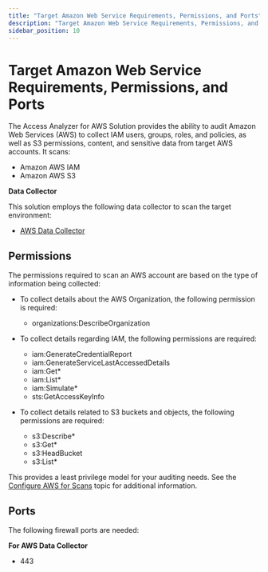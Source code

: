 ```yaml
---
title: "Target Amazon Web Service Requirements, Permissions, and Ports"
description: "Target Amazon Web Service Requirements, Permissions, and Ports"
sidebar_position: 10
---
```


# Target Amazon Web Service Requirements, Permissions, and Ports

The Access Analyzer for AWS Solution provides the ability to audit Amazon Web Services (AWS) to
collect IAM users, groups, roles, and policies, as well as S3 permissions, content, and sensitive
data from target AWS accounts. It scans:

- Amazon AWS IAM
- Amazon AWS S3

**Data Collector**

This solution employs the following data collector to scan the target environment:

- [AWS Data Collector](/docs/accessanalyzer/12.0/admin/datacollector/aws/overview.md)

## Permissions

The permissions required to scan an AWS account are based on the type of information being
collected:

- To collect details about the AWS Organization, the following permission is required:

    - organizations:DescribeOrganization

- To collect details regarding IAM, the following permissions are required:

    - iam:GenerateCredentialReport
    - iam:GenerateServiceLastAccessedDetails
    - iam:Get\*
    - iam:List\*
    - iam:Simulate\*
    - sts:GetAccessKeyInfo

- To collect details related to S3 buckets and objects, the following permissions are required:

    - s3:Describe\*
    - s3:Get\*
    - s3:HeadBucket
    - s3:List\*

This provides a least privilege model for your auditing needs. See the
[Configure AWS for Scans](/docs/accessanalyzer/12.0/requirements/aws/configurescans.md) topic for additional information.

## Ports

The following firewall ports are needed:

**For AWS Data Collector**

- 443
